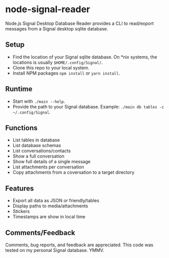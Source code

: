 # node-signal-reader
Node.js Signal Desktop Database Reader provides a CLI to read/export messages from a Signal desktop sqlite database.

## Setup
* Find the location of your Signal sqlite database. On *nix systems, the locations is usually `$HOME/.config/Signal/`.
* Clone this repo to your local system.
* Install NPM packages `npm install` or `yarn install`.

## Runtime
* Start with `./main --help`. 
* Provide the path to your Signal database. Example: `./main db tables -c ~/.config/Signal`.

## Functions
* List tables in database
* List database schemas
* List conversations/contacts
* Show a full conversation
* Show full details of a single message
* List attachments per conversation
* Copy attachments from a coversation to a target directory

## Features
* Export all data as JSON or friendly/tables
* Display paths to media/attachments
* Stickers
* Timestamps are show in local time

## Comments/Feedback
Comments, bug reports, and feedback are appreciated. This code was tested on my personal Signal database. YMMV.
